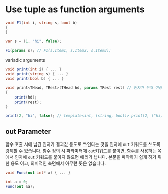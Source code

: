 # Use tuple as function arguments

```csharp
void F1(int i, string s, bool b)
{
}

var s = (1, "hi", false);

F1(params s); // F1(s.Item1, s.Item2, s.Item3);
```

variadic arguments

```csharp
void print(int i) { ... }
void print(string s) { ... }
void print(bool b) { ... }

void print<THead, TRest>(THead hd, params TRest rest) // 인자가 두개 이상 있을 때만 매칭
{
    print(hd);
    print(rest);
}

print(2, "hi", false); // template<int, (string, bool)> print(2, ("hi, false));
```
## out Parameter
함수 호출 시에 넘긴 인자가 결과값 용도로 쓰인다는 것을  인자에 `out` 키워드를 쓰도록 강제할 수 있습니다. 함수 정의 시 파라미터에 `out`키워드를 붙이면, 함수를 사용하는 쪽에서 인자에 `out` 키워드를 붙이지 않으면 에러가 납니다. 본문을 파악하기 쉽게 하기 위한 용도 이고, 의미적인 측면에서 아무런 뜻은 없습니다.
```csharp
void Func(out int* x) { ... }

int a = 0;
Func(out &a);
```
